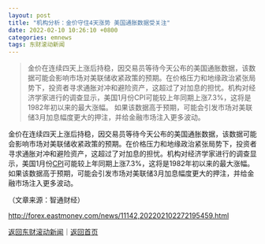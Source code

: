 ```yaml
---
layout: post
title: "机构分析：金价守住4天涨势 美国通胀数据受关注"
date: 2022-02-10 10:26:10 +0800
categories: emnews
tags: 东财滚动新闻
---
```

> 金价在连续四天上涨后持稳，因交易员等待今天公布的美国通胀数据，该数据可能会影响市场对美联储收紧政策的预期。在价格压力和地缘政治紧张局势下，投资者寻求通胀对冲和避险资产，这超过了对加息的担忧。机构对经济学家进行的调查显示，美国1月份CPI可能较上年同期上涨7.3%，这将是1982年初以来的最大涨幅。 如果该数据高于预期，可能会引发市场对美联储3月加息幅度更大的押注，并给金融市场注入更多波动。

<p>金价在连续四天上涨后持稳，因交易员等待今天公布的美国通胀数据，该数据可能会影响市场对美联储收紧政策的预期。在价格压力和地缘政治紧张局势下，投资者寻求通胀对冲和避险资产，这超过了对加息的担忧。机构对经济学家进行的调查显示，美国1月份<span id="Info.336"><a href="http://data.eastmoney.com/cjsj/cpi.html" class="infokey">CPI</a></span>可能较上年同期上涨7.3%，这将是1982年初以来的最大涨幅。 如果该数据高于预期，可能会引发市场对美联储3月加息幅度更大的押注，并给金融市场注入更多波动。</p><p class="em_media">（文章来源：智通财经）</p>

<http://forex.eastmoney.com/news/11142,202202102272195459.html>

[返回东财滚动新闻](//finews.withounder.com/emnews/)｜[返回首页](//finews.withounder.com/)